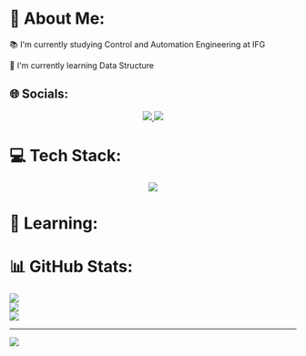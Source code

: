 # 👾 About Me:
📚 I'm currently studying Control and Automation Engineering at IFG<br>

🌱 I'm currently learning Data Structure<br>


## 🌐 Socials:
<p align="center">
  <a href="https://www.instagram.com/kayzwk">
    <img src="https://skillicons.dev/icons?i=instagram" />
  </a>
  <a href="https://linkedin.com/in/kayzwk">
    <img src="https://skillicons.dev/icons?i=linkedin" />
  </a>
</p>

# 💻 Tech Stack:
<p align="center">
  <a href="https://skillicons.dev">
    <img src="https://skillicons.dev/icons?i=arduino,autocad,c,css,dart,discord,bots,flutter,git,github,html,js,latex,lua,nodejs,py,react,vercel,vscode&perline=10" />
  </a>
</p>

# 📖 Learning:

# 📊 GitHub Stats:
![](https://github-readme-stats.vercel.app/api?username=Kayzwk&theme=tokyonight&hide_border=false&include_all_commits=true&count_private=true)<br/>
![](https://github-readme-streak-stats.herokuapp.com/?user=Kayzwk&theme=tokyonight&hide_border=false)<br/>
![](https://github-readme-stats.vercel.app/api/top-langs/?username=Kayzwk&theme=tokyonight&hide_border=false&include_all_commits=true&count_private=true&layout=compact)

---
[![](https://visitcount.itsvg.in/api?id=Kayzwk&icon=0&color=0)](https://visitcount.itsvg.in)
